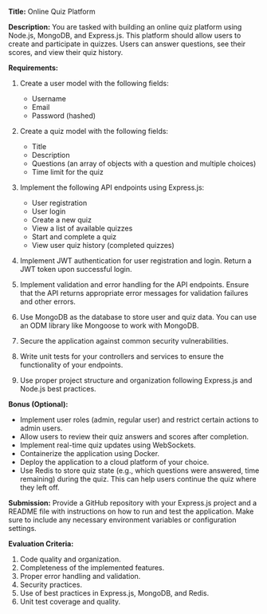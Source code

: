 **Title:** Online Quiz Platform

**Description:** You are tasked with building an online quiz platform using Node.js, MongoDB, and Express.js. This platform should allow users to create and participate in quizzes. Users can answer questions, see their scores, and view their quiz history.

**Requirements:**

1.  Create a user model with the following fields:

    - Username
    - Email
    - Password (hashed)

2.  Create a quiz model with the following fields:

    - Title
    - Description
    - Questions (an array of objects with a question and multiple choices)
    - Time limit for the quiz

3.  Implement the following API endpoints using Express.js:

    - User registration
    - User login
    - Create a new quiz
    - View a list of available quizzes
    - Start and complete a quiz
    - View user quiz history (completed quizzes)

4.  Implement JWT authentication for user registration and login. Return a JWT token upon successful login.
1.  Implement validation and error handling for the API endpoints. Ensure that the API returns appropriate error messages for validation failures and other errors.
1.  Use MongoDB as the database to store user and quiz data. You can use an ODM library like Mongoose to work with MongoDB.
1.  Secure the application against common security vulnerabilities.
1.  Write unit tests for your controllers and services to ensure the functionality of your endpoints.
1. Use proper project structure and organization following Express.js and Node.js best practices.

**Bonus (Optional):**

- Implement user roles (admin, regular user) and restrict certain actions to admin users.
- Allow users to review their quiz answers and scores after completion.
- Implement real-time quiz updates using WebSockets.
- Containerize the application using Docker.
- Deploy the application to a cloud platform of your choice.
- Use Redis to store quiz state (e.g., which questions were answered, time remaining) during the quiz. This can help users continue the quiz where they left off.

**Submission:** Provide a GitHub repository with your Express.js project and a README file with instructions on how to run and test the application. Make sure to include any necessary environment variables or configuration settings.

**Evaluation Criteria:**

1.  Code quality and organization.
2.  Completeness of the implemented features.
3.  Proper error handling and validation.
4.  Security practices.
5.  Use of best practices in Express.js, MongoDB, and Redis.
6.  Unit test coverage and quality.
